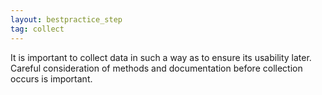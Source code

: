 ```yaml
---
layout: bestpractice_step
tag: collect
---
```


It is important to collect data in such a way as to ensure its usability later. Careful consideration of methods and documentation before collection occurs is important.
